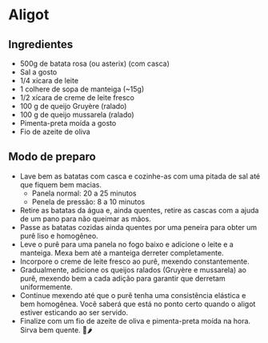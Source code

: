 # Aligot

## Ingredientes

- 500g de batata rosa (ou asterix) (com casca)
- Sal a gosto
- 1/4 xícara de leite
- 1 colhere de sopa de manteiga (~15g)
- 1/2 xícara de creme de leite fresco 
- 100 g de queijo Gruyère (ralado)
- 100 g de queijo mussarela (ralado)
- Pimenta-preta moída a gosto
- Fio de azeite de oliva

## Modo de preparo

- Lave bem as batatas com casca e cozinhe-as com uma pitada de sal até que fiquem bem macias.
  - Panela normal: 20 a 25 minutos
  - Penela de pressão: 8 a 10 minutos
- Retire as batatas da água e, ainda quentes, retire as cascas com a ajuda de um pano para não queimar as mãos.
- Passe as batatas cozidas ainda quentes por uma peneira para obter um purê liso e homogêneo.
- Leve o purê para uma panela no fogo baixo e adicione o leite e a manteiga. Mexa bem até a manteiga derreter completamente.
- Incorpore o creme de leite fresco ao purê, mexendo constantemente.
- Gradualmente, adicione os queijos ralados (Gruyère e mussarela) ao purê, mexendo bem a cada adição para garantir que derretam uniformemente.
- Continue mexendo até que o purê tenha uma consistência elástica e bem homogênea. Você saberá que está no ponto certo quando o aligot estiver esticando ao ser servido.
- Finalize com um fio de azeite de oliva e pimenta-preta moída na hora. Sirva bem quente. 🍈🌶